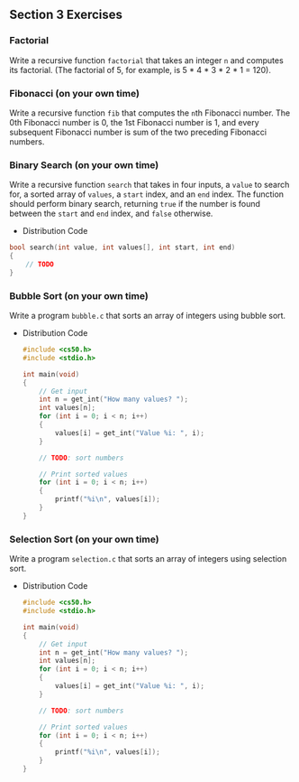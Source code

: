 ## Section 3 Exercises

### Factorial

Write a recursive function `factorial` that takes an integer `n` and computes its factorial. (The factorial of 5, for example, is 5 * 4 * 3 * 2 * 1 = 120).

### Fibonacci (on your own time)

Write a recursive function `fib` that computes the `n`th Fibonacci number. The 0th Fibonacci number is 0, the 1st Fibonacci number is 1, and every subsequent Fibonacci number is sum of the two preceding Fibonacci numbers.
    
### Binary Search (on your own time)

Write a recursive function `search` that takes in four inputs, a `value` to search for, a sorted array of `values`, a `start` index, and an `end` index. The function should perform binary search, returning `true` if the number is found between the `start` and `end` index, and `false` otherwise.

- Distribution Code

```c
bool search(int value, int values[], int start, int end)
{
    // TODO
}
```

### Bubble Sort (on your own time)

Write a program `bubble.c` that sorts an array of integers using bubble sort.

- Distribution Code

    ```c
    #include <cs50.h>
    #include <stdio.h>

    int main(void)
    {
        // Get input
        int n = get_int("How many values? ");
        int values[n];
        for (int i = 0; i < n; i++)
        {
            values[i] = get_int("Value %i: ", i);
        }

        // TODO: sort numbers

        // Print sorted values
        for (int i = 0; i < n; i++)
        {
            printf("%i\n", values[i]);
        }
    }
    ```

### Selection Sort (on your own time)

Write a program `selection.c` that sorts an array of integers using selection sort.

- Distribution Code

    ```c
    #include <cs50.h>
    #include <stdio.h>

    int main(void)
    {
        // Get input
        int n = get_int("How many values? ");
        int values[n];
        for (int i = 0; i < n; i++)
        {
            values[i] = get_int("Value %i: ", i);
        }

        // TODO: sort numbers

        // Print sorted values
        for (int i = 0; i < n; i++)
        {
            printf("%i\n", values[i]);
        }
    }
    ```
